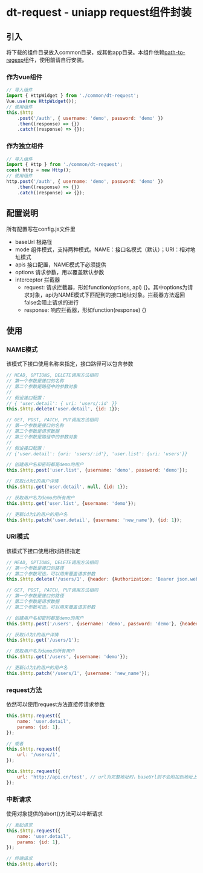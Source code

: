 # dt-request - uniapp request组件封装

## 引入
将下载的组件目录放入common目录，或其他app目录。本组件依赖[path-to-regexp](https://www.npmjs.com/package/path-to-regexp)组件，使用前请自行安装。

### 作为vue组件
```JavaScript
// 导入组件
import { HttpWidget } from './common/dt-request';
Vue.use(new HttpWidget());
// 使用组件
this.$http
    .post('/auth', { username: 'demo', password: 'demo' })
    .then((response) => {})
    .catch((response) => {});
```

### 作为独立组件
```JavaScript
// 导入组件
import { Http } from './common/dt-request';
const http = new Http();
// 使用组件
http.post('/auth', { username: 'demo', password: 'demo' })
    .then((response) => {})
    .catch((response) => {});
```

## 配置说明
所有配置写在config.js文件里
+ baseUrl 根路径
+ mode 组件模式，支持两种模式。NAME：接口名模式（默认）；URI：相对地址模式
+ apis 接口配置，NAME模式下必须提供
+ options 请求参数，用以覆盖默认参数
+ interceptor 拦截器
  - request: 请求拦截器，形如function(options, api) {}。其中options为请求对象，api为NAME模式下匹配到的接口地址对象。拦截器方法返回false会阻止请求的进行
  - response: 响应拦截器，形如function(response) {}

## 使用

### NAME模式
该模式下接口使用名称来指定，接口路径可以包含参数
```JavaScript
// HEAD, OPTIONS, DELETE调用方法相同
// 第一个参数是接口的名称
// 第二个参数是路径中的参数对象
// 
// 假设接口配置：
// { 'user.detail': { uri: 'users/:id' }}
this.$http.delete('user.detail', {id: 1});

// GET, POST, PATCH, PUT调用方法相同
// 第一个参数是接口的名称
// 第二个参数是请求数据
// 第三个参数是路径中的参数对象
// 
// 假设接口配置：
// {'user.detail': {uri: 'users/:id'}, 'user.list': {uri: 'users'}}

// 创建用户名和密码都是demo的用户
this.$http.post('user.list', {username: 'demo', password: 'demo'});

// 获取id为1的用户详情
this.$http.get('user.detail', null, {id: 1});

// 获取用户名为demo的所有用户
this.$http.get('user.list', {username: 'demo'});

// 更新id为1的用户的用户名
this.$http.patch('user.detail', {username: 'new_name'}, {id: 1});
```

### URI模式
该模式下接口使用相对路径指定
```JavaScript
// HEAD, OPTIONS, DELETE调用方法相同
// 第一个参数是接口的路径
// 第二个参数可选，可以用来覆盖请求参数
this.$http.delete('/users/1', {header: {Authorization: 'Bearer json.web.token'}});

// GET, POST, PATCH, PUT调用方法相同
// 第一个参数是接口的路径
// 第二个参数是请求数据
// 第三个参数可选，可以用来覆盖请求参数

// 创建用户名和密码都是demo的用户
this.$http.post('/users', {username: 'demo', password: 'demo'}, {header: {'Content-Type': 'application/json'}});

// 获取id为1的用户详情
this.$http.get('/users/1');

// 获取用户名为demo的所有用户
this.$http.get('/users', {username: 'demo'});

// 更新id为1的用户的用户名
this.$http.patch('/users/1', {username: 'new_name'});
```

### request方法
依然可以使用request方法直接传请求参数
```JavaScript
this.$http.request({
    name: 'user.detail',
    params: {id: 1},
});

// 或者
this.$http.request({
    url: '/users/1',
});

this.$http.request({
    url: 'http://api.cn/test', // url为完整地址时，baseUrl则不会附加到地址上
});
```

### 中断请求
使用对象提供的abort()方法可以中断请求
```JavaScript
// 发起请求
this.$http.request({
    name: 'user.detail',
    params: {id: 1},
});

// 终端请求
this.$http.abort();
```